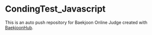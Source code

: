 # CondingTest_Javascript
This is an auto push repository for Baekjoon Online Judge created with [BaekjoonHub](https://github.com/BaekjoonHub/BaekjoonHub).
